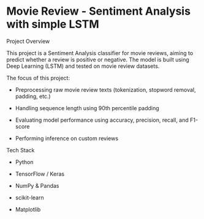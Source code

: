 # Movie Review - Sentiment Analysis with simple LSTM

Project Overview

This project is a Sentiment Analysis classifier for movie reviews, aiming to predict whether a review is positive or negative.
The model is built using Deep Learning (LSTM) and tested on movie review datasets.

The focus of this project:

- Preprocessing raw movie review texts (tokenization, stopword removal, padding, etc.)

- Handling sequence length using 90th percentile padding

- Evaluating model performance using accuracy, precision, recall, and F1-score

- Performing inference on custom reviews

Tech Stack

- Python

- TensorFlow / Keras

- NumPy & Pandas

- scikit-learn

- Matplotlib
